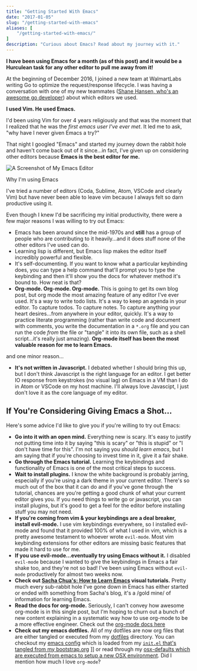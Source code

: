 ```yaml
---
title: "Getting Started With Emacs"
date: "2017-01-05"
slug: "/getting-started-with-emacs"
aliases: [
    "/getting-started-with-emacs/"
]
description: "Curious about Emacs? Read about my journey with it."
---
```


**I have been using Emacs for a month (as of this post) and it would be a Hurculean task for any other editor to pull me away from it!**

At the beginning of December 2016, I joined a new team at WalmartLabs writing Go to optimize the request/response lifecycle. I was having a conversation with one of my new teammates ([Shane Hansen, who's an awesome go developer](https://www.whitane.com/)) about which editors we used.

**I used Vim. He used Emacs.**

I'd been using Vim for over 4 years religiously and that was the moment that I realized that he was the _first emacs user I've ever met_. It led me to ask, "why have I never given Emacs a try?"

That night I googled "Emacs" and started my journey down the rabbit hole and haven't come back out of it since...in fact, I've given up on considering other editors because **Emacs is the best editor for me.**

![A Screenshot of My Emacs Editor](/img/emacs.png)

 Why I'm using Emacs

I've tried a number of editors (Coda, Sublime, Atom, VSCode and clearly Vim) but have never been able to leave vim because I always felt so darn productive using it.

Even though I knew I'd be sacrificing my initial productivity, there were a few major reasons I was willing to try out Emacs:

- Emacs has been around since the mid-1970s and **still** has a group of people who are contributing to it heavily...and it does stuff none of the other editors I've used can do.
- Learning lisp is different, but Emacs lisp makes the editor itself incredibly powerful and flexible.
- It's self-documenting. If you want to know what a particular keybinding does, you can type a help command that'll prompt you to type the keybinding and then it'll show you the docs for whatever method it's bound to. How neat is that?
- **Org-mode. Org-mode. Org-mode.** This is going to get its own blog post, but org mode the most amazing feature of any editor I've ever used. It's a way to write todo lists. It's a way to keep an agenda in your editor. To capture todos. To capture notes. To capture anything your heart desires...from anywhere in your editor, quickly. It's a way to practice literate programming (rather than write code and document with comments, you write the documentation in a `*.org` file and you can run the code _from_ the file or "tangle" it into its own file, such as a shell script...it's really just amazing). **Org-mode itself has been the most valuable reason for me to learn Emacs.**

and one minor reason...

- **It's not written in Javascript.** I debated whether I should bring this up, but I don't think Javascript is the right language for an editor. I get better IO response from keystrokes (no visual lag) on Emacs in a VM than I do in Atom or VSCode on my host machine. I'll always love Javascipt, I just don't love it as the core language of my editor.

## If You're Considering Giving Emacs a Shot...

Here's some advice I'd like to give you if you're willing to try out Emacs:

- **Go into it with an open mind.** Everything new is scary. It's easy to justify not putting time into it by saying "this is scary" or "this is stupid" or "I don't have time for this". I'm not saying you _should learn emacs_, but I am saying that if you're choosing to invest time in it, give it a fair shake.
- **Go through the Emacs tutorial.** Learning the keybindings and functionality of Emacs is one of the most critical steps to success. 
- **Wait to install plugins.** I know the white background is probably jarring, especially if you're using a dark theme in your current editor. There's so much out of the box that it can do and if you've gone through the tutorial, chances are you're getting a good chunk of what your current editor gives you. If you need things to write go or javascript, you can install plugins, but it's good to get a feel for the editor before installing stuff you may not need.
- **If you're coming from vim & your keybindings are a deal breaker, install evil-mode.** I use vim keybindings everywhere, so I installed evil-mode and found that it provided 100% of what I used in vim, which is a pretty awesome testament to whoever wrote `evil-mode`. Most vim keybinding extensions for other editors are missing basic features that made it hard to use for me.
- **If you use evil-mode...eventually try using Emacs without it.** I disabled `evil-mode` because I wanted to give the keybindings in Emacs a fair shake too, and they're not so bad! I've been using Emacs without `evil-mode` productively for almost two weeks now.
- **Check out [Sacha Chua's: How to Learn Emacs](https://sachachua.com/blog/2013/05/how-to-learn-emacs-a-hand-drawn-one-pager-for-beginners/) visual tutorials.** Pretty much every sub-rabbit hole I've gone down in Emacs has either started or ended with something from Sacha's blog, it's a /gold mine/ of information for learning Emacs. 
- **Read the docs for org-mode.** Seriously, I can't convey how awesome org-mode is in this single post, but I'm hoping to churn out a bunch of new content explaining in a systematic way how to use org-mode to be a more effective engineer. Check out the [org-mode docs here](https://orgmode.org/)
- **Check out my emacs dotfiles.** All of my dotfiles are now org files that are either tangled or executed from my [dotfiles](https://gitlab.com/chaseadamsio/dotfiles) directory. You can checkout my [emacs config](https://gitlab.com/chaseadamsio/dotfiles/blob/master/emacs.org) which is loaded from my [`init.el` that's tangled from my bootstrap.org](https://gitlab.com/chaseadamsio/dotfiles/blob/master/bootstrap.org) ]] or read through my [osx-defaults which are executed from emacs to setup a new OSX environment](https://gitlab.com/chaseadamsio/dotfiles/blob/master/osx-defaults.org). Did I mention how much I love `org-mode`?

